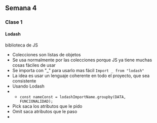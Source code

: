 ## Semana 4

### Clase 1

#### Lodash
biblioteca de JS 

- Colecciones son listas de objetos
- Se usa normalmente por las colecciones porque JS ya tiene muchas cosas fáciles de usar
- Se importa con "_" para usarlo mas fácil `Import _ from "lodash"`
- La idea es usar un lenguaje coherente en todo el proyecto, que sea consistente
- Usando Lodash
- - `const nameConst = lodashImportName.groupby(DATA, FUNCIONALIDAD);`
- Pick saca los atributos que le pido
- Omit saca atributos que le paso
- 
